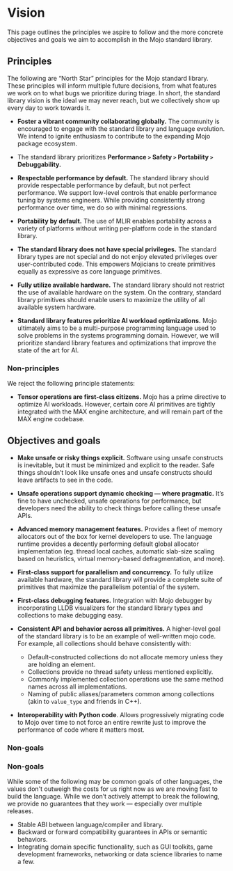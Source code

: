 # Vision

This page outlines the principles we aspire to follow and the more concrete
objectives and goals we aim to accomplish in the Mojo standard library.

## Principles

The following are “North Star” principles for the Mojo standard library.
These principles will inform multiple future decisions, from what features we
work on to what bugs we prioritize during triage. In short, the standard library
vision is the ideal we may never reach, but we collectively show up every day
to work towards it.

- **Foster a vibrant community collaborating globally.** The community is
encouraged to engage with the standard library and language evolution. We
intend to ignite enthusiasm to contribute to the expanding Mojo package
ecosystem.

- The standard library prioritizes
  **Performance `>` Safety `>` Portability `>` Debuggability.**

- **Respectable performance by default.** The standard library should provide
respectable performance by default, but not perfect performance. We support
low-level controls that enable performance tuning by systems engineers. While
providing consistently strong performance over time, we do so with minimal
regressions.

- **Portability by default.** The use of MLIR enables portability across a
variety of platforms without writing per-platform code in the standard library.

- **The standard library does not have special privileges.** The standard
library types are not special and do not enjoy elevated privileges over
user-contributed code. This empowers Mojicians to create primitives equally as
expressive as core language primitives.

- **Fully utilize available hardware.** The standard library should not restrict
the use of available hardware on the system. On the contrary, standard library
primitives should enable users to maximize the utility of all available system
hardware.

- **Standard library features prioritize AI workload optimizations.** Mojo
ultimately aims to be a multi-purpose programming language used to solve
problems in the systems programming domain. However, we will prioritize standard
library features and optimizations that improve the state of the art for AI.

### Non-principles

We reject the following principle statements:

- **Tensor operations are first-class citizens.** Mojo has a prime directive to
  optimize AI workloads. However, certain core AI primitives are tightly
  integrated with the MAX engine architecture, and will remain part of the MAX
  engine codebase.

## Objectives and goals

- **Make unsafe or risky things explicit.** Software using unsafe constructs is
  inevitable, but it must be minimized and explicit to the reader. Safe things
  shouldn’t look like unsafe ones and unsafe constructs should leave artifacts
  to see in the code.

- **Unsafe operations support dynamic checking — where pragmatic.** It’s fine to
  have unchecked, unsafe operations for performance, but developers need the
  ability to check things before calling these unsafe APIs.

- **Advanced memory management features.** Provides a fleet of memory allocators
  out of the box for kernel developers to use. The language runtime provides a
  decently performing default global allocator implementation (eg. thread local
  caches, automatic slab-size scaling based on heuristics, virtual memory-based
  defragmentation, and more).

- **First-class support for parallelism and concurrency.** To fully utilize
  available hardware, the standard library will provide a complete suite of
  primitives that maximize the parallelism potential of the system.

- **First-class debugging features.** Integration with Mojo debugger by
  incorporating LLDB visualizers for the standard library types and collections
  to make debugging easy.

- **Consistent API and behavior across all primitives.** A higher-level goal of
  the standard library is to be an example of well-written mojo code. For
  example, all collections should behave consistently with:

  - Default-constructed collections do not allocate memory unless they are
    holding an element.
  - Collections provide no thread safety unless mentioned explicitly.
  - Commonly implemented collection operations use the same method names across
    all implementations.
  - Naming of public aliases/parameters common among collections (akin to
    `value_type` and friends in C++).

- **Interoperability with Python code**. Allows progressively migrating code to
  Mojo over time to not force an entire rewrite just to improve the performance
  of code where it matters most.

### Non-goals
### Non-goals

While some of the following may be common goals of other languages, the
values don't outweigh the costs for us right now as we are moving fast to build
the language. While we don’t actively attempt to break the following, we provide
no guarantees that they work — especially over multiple releases.

- Stable ABI between language/compiler and library.
- Backward or forward compatibility guarantees in APIs or semantic behaviors.
- Integrating domain specific functionality, such as GUI toolkits, game
  development frameworks, networking or data science libraries to name a few.

